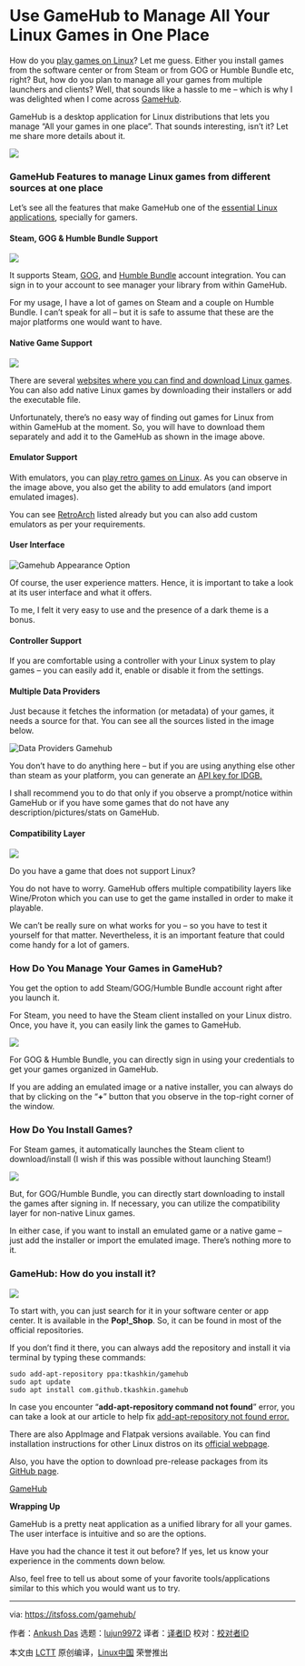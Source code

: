[#]: collector: (lujun9972)
[#]: translator: (wenwensnow)
[#]: reviewer: ( )
[#]: publisher: ( )
[#]: url: ( )
[#]: subject: (Use GameHub to Manage All Your Linux Games in One Place)
[#]: via: (https://itsfoss.com/gamehub/)
[#]: author: (Ankush Das https://itsfoss.com/author/ankush/)

Use GameHub to Manage All Your Linux Games in One Place
======

How do you [play games on Linux][1]? Let me guess. Either you install games from the software center or from Steam or from GOG or Humble Bundle etc, right? But, how do you plan to manage all your games from multiple launchers and clients? Well, that sounds like a hassle to me – which is why I was delighted when I come across [GameHub][2].

GameHub is a desktop application for Linux distributions that lets you manage “All your games in one place”. That sounds interesting, isn’t it? Let me share more details about it.

![][3]

### GameHub Features to manage Linux games from different sources at one place

Let’s see all the features that make GameHub one of the [essential Linux applications][4], specially for gamers.

#### Steam, GOG &amp; Humble Bundle Support

![][5]

It supports Steam, [GOG][6], and [Humble Bundle][7] account integration. You can sign in to your account to see manager your library from within GameHub.

For my usage, I have a lot of games on Steam and a couple on Humble Bundle. I can’t speak for all – but it is safe to assume that these are the major platforms one would want to have.

#### Native Game Support

![][8]

There are several [websites where you can find and download Linux games][9]. You can also add native Linux games by downloading their installers or add the executable file.

Unfortunately, there’s no easy way of finding out games for Linux from within GameHub at the moment. So, you will have to download them separately and add it to the GameHub as shown in the image above.

#### Emulator Support

With emulators, you can [play retro games on Linux][10]. As you can observe in the image above, you also get the ability to add emulators (and import emulated images).

You can see [RetroArch][11] listed already but you can also add custom emulators as per your requirements.

#### User Interface

![Gamehub Appearance Option][12]

Of course, the user experience matters. Hence, it is important to take a look at its user interface and what it offers.

To me, I felt it very easy to use and the presence of a dark theme is a bonus.

#### Controller Support

If you are comfortable using a controller with your Linux system to play games – you can easily add it, enable or disable it from the settings.

#### Multiple Data Providers

Just because it fetches the information (or metadata) of your games, it needs a source for that. You can see all the sources listed in the image below.

![Data Providers Gamehub][13]

You don’t have to do anything here – but if you are using anything else other than steam as your platform, you can generate an [API key for IDGB.][14]

I shall recommend you to do that only if you observe a prompt/notice within GameHub or if you have some games that do not have any description/pictures/stats on GameHub.

#### Compatibility Layer

![][15]

Do you have a game that does not support Linux?

You do not have to worry. GameHub offers multiple compatibility layers like Wine/Proton which you can use to get the game installed in order to make it playable.

We can’t be really sure on what works for you – so you have to test it yourself for that matter. Nevertheless, it is an important feature that could come handy for a lot of gamers.

### How Do You Manage Your Games in GameHub?

You get the option to add Steam/GOG/Humble Bundle account right after you launch it.

For Steam, you need to have the Steam client installed on your Linux distro. Once, you have it, you can easily link the games to GameHub.

![][16]

For GOG &amp; Humble Bundle, you can directly sign in using your credentials to get your games organized in GameHub.

If you are adding an emulated image or a native installer, you can always do that by clicking on the “**+**” button that you observe in the top-right corner of the window.

### How Do You Install Games?

For Steam games, it automatically launches the Steam client to download/install (I wish if this was possible without launching Steam!)

![][17]

But, for GOG/Humble Bundle, you can directly start downloading to install the games after signing in. If necessary, you can utilize the compatibility layer for non-native Linux games.

In either case, if you want to install an emulated game or a native game – just add the installer or import the emulated image. There’s nothing more to it.

### GameHub: How do you install it?

![][18]

To start with, you can just search for it in your software center or app center. It is available in the **Pop!_Shop**. So, it can be found in most of the official repositories.

If you don’t find it there, you can always add the repository and install it via terminal by typing these commands:

```
sudo add-apt-repository ppa:tkashkin/gamehub
sudo apt update
sudo apt install com.github.tkashkin.gamehub
```

In case you encounter “**add-apt-repository command not found**” error, you can take a look at our article to help fix [add-apt-repository not found error.][19]

There are also AppImage and Flatpak versions available. You can find installation instructions for other Linux distros on its [official webpage][2].

Also, you have the option to download pre-release packages from its [GitHub page][20].

[GameHub][2]

**Wrapping Up**

GameHub is a pretty neat application as a unified library for all your games. The user interface is intuitive and so are the options.

Have you had the chance it test it out before? If yes, let us know your experience in the comments down below.

Also, feel free to tell us about some of your favorite tools/applications similar to this which you would want us to try.

--------------------------------------------------------------------------------

via: https://itsfoss.com/gamehub/

作者：[Ankush Das][a]
选题：[lujun9972][b]
译者：[译者ID](https://github.com/译者ID)
校对：[校对者ID](https://github.com/校对者ID)

本文由 [LCTT](https://github.com/LCTT/TranslateProject) 原创编译，[Linux中国](https://linux.cn/) 荣誉推出

[a]: https://itsfoss.com/author/ankush/
[b]: https://github.com/lujun9972
[1]: https://itsfoss.com/linux-gaming-guide/
[2]: https://tkashkin.tk/projects/gamehub/
[3]: https://i2.wp.com/itsfoss.com/wp-content/uploads/2019/10/gamehub-home-1.png?ssl=1
[4]: https://itsfoss.com/essential-linux-applications/
[5]: https://i1.wp.com/itsfoss.com/wp-content/uploads/2019/10/gamehub-platform-support.png?ssl=1
[6]: https://www.gog.com/
[7]: https://www.humblebundle.com/monthly?partner=itsfoss
[8]: https://i0.wp.com/itsfoss.com/wp-content/uploads/2019/10/gamehub-native-installers.png?ssl=1
[9]: https://itsfoss.com/download-linux-games/
[10]: https://itsfoss.com/play-retro-games-linux/
[11]: https://www.retroarch.com/
[12]: https://i2.wp.com/itsfoss.com/wp-content/uploads/2019/10/gamehub-appearance.png?ssl=1
[13]: https://i0.wp.com/itsfoss.com/wp-content/uploads/2019/10/data-providers-gamehub.png?ssl=1
[14]: https://www.igdb.com/api
[15]: https://i2.wp.com/itsfoss.com/wp-content/uploads/2019/10/gamehub-windows-game.png?fit=800%2C569&ssl=1
[16]: https://i0.wp.com/itsfoss.com/wp-content/uploads/2019/10/gamehub-library.png?ssl=1
[17]: https://i2.wp.com/itsfoss.com/wp-content/uploads/2019/10/gamehub-compatibility-layer.png?ssl=1
[18]: https://i1.wp.com/itsfoss.com/wp-content/uploads/2019/10/gamehub-install.jpg?ssl=1
[19]: https://itsfoss.com/add-apt-repository-command-not-found/
[20]: https://github.com/tkashkin/GameHub/releases
